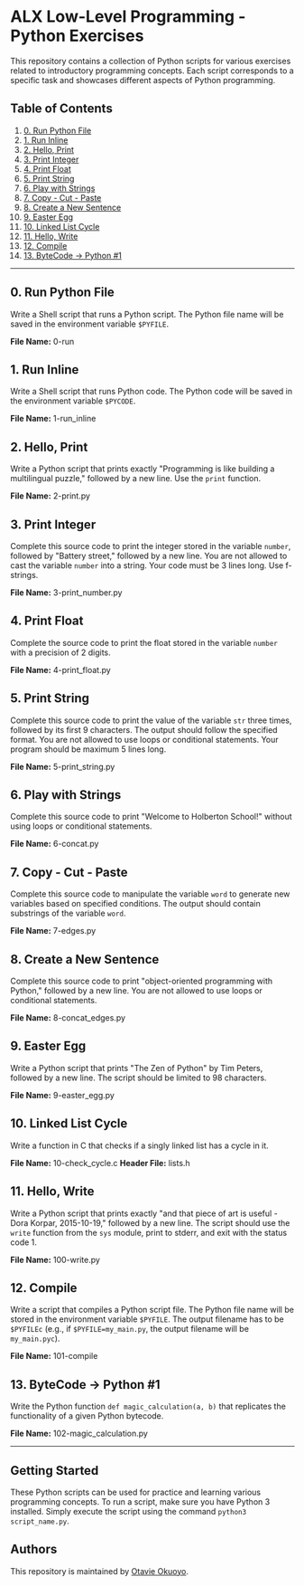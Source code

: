 # ALX Low-Level Programming - Python Exercises

This repository contains a collection of Python scripts for various exercises related to introductory programming concepts. Each script corresponds to a specific task and showcases different aspects of Python programming.

## Table of Contents

1. [0. Run Python File](#0-run-python-file)
2. [1. Run Inline](#1-run-inline)
3. [2. Hello, Print](#2-hello-print)
4. [3. Print Integer](#3-print-integer)
5. [4. Print Float](#4-print-float)
6. [5. Print String](#5-print-string)
7. [6. Play with Strings](#6-play-with-strings)
8. [7. Copy - Cut - Paste](#7-copy-cut-paste)
9. [8. Create a New Sentence](#8-create-a-new-sentence)
10. [9. Easter Egg](#9-easter-egg)
11. [10. Linked List Cycle](#10-linked-list-cycle)
12. [11. Hello, Write](#11-hello-write)
13. [12. Compile](#12-compile)
14. [13. ByteCode -> Python #1](#13-bytecode-python-1)

---

## 0. Run Python File

Write a Shell script that runs a Python script. The Python file name will be saved in the environment variable `$PYFILE`.

**File Name:** 0-run

## 1. Run Inline

Write a Shell script that runs Python code. The Python code will be saved in the environment variable `$PYCODE`.

**File Name:** 1-run_inline

## 2. Hello, Print

Write a Python script that prints exactly "Programming is like building a multilingual puzzle," followed by a new line. Use the `print` function.

**File Name:** 2-print.py

## 3. Print Integer

Complete this source code to print the integer stored in the variable `number`, followed by "Battery street," followed by a new line. You are not allowed to cast the variable `number` into a string. Your code must be 3 lines long. Use f-strings.

**File Name:** 3-print_number.py

## 4. Print Float

Complete the source code to print the float stored in the variable `number` with a precision of 2 digits.

**File Name:** 4-print_float.py

## 5. Print String

Complete this source code to print the value of the variable `str` three times, followed by its first 9 characters. The output should follow the specified format. You are not allowed to use loops or conditional statements. Your program should be maximum 5 lines long.

**File Name:** 5-print_string.py

## 6. Play with Strings

Complete this source code to print "Welcome to Holberton School!" without using loops or conditional statements.

**File Name:** 6-concat.py

## 7. Copy - Cut - Paste

Complete this source code to manipulate the variable `word` to generate new variables based on specified conditions. The output should contain substrings of the variable `word`.

**File Name:** 7-edges.py

## 8. Create a New Sentence

Complete this source code to print "object-oriented programming with Python," followed by a new line. You are not allowed to use loops or conditional statements.

**File Name:** 8-concat_edges.py

## 9. Easter Egg

Write a Python script that prints "The Zen of Python" by Tim Peters, followed by a new line. The script should be limited to 98 characters.

**File Name:** 9-easter_egg.py

## 10. Linked List Cycle

Write a function in C that checks if a singly linked list has a cycle in it.

**File Name:** 10-check_cycle.c
**Header File:** lists.h

## 11. Hello, Write

Write a Python script that prints exactly "and that piece of art is useful - Dora Korpar, 2015-10-19," followed by a new line. The script should use the `write` function from the `sys` module, print to stderr, and exit with the status code 1.

**File Name:** 100-write.py

## 12. Compile

Write a script that compiles a Python script file. The Python file name will be stored in the environment variable `$PYFILE`. The output filename has to be `$PYFILEc` (e.g., if `$PYFILE=my_main.py`, the output filename will be `my_main.pyc`).

**File Name:** 101-compile

## 13. ByteCode -> Python #1

Write the Python function `def magic_calculation(a, b)` that replicates the functionality of a given Python bytecode.

**File Name:** 102-magic_calculation.py

---

## Getting Started

These Python scripts can be used for practice and learning various programming concepts. To run a script, make sure you have Python 3 installed. Simply execute the script using the command `python3 script_name.py`.

## Authors

This repository is maintained by [Otavie Okuoyo](https://github.com/otavie).